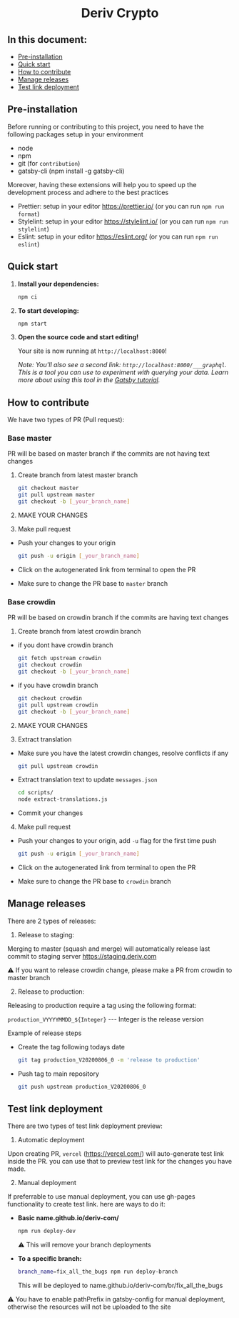 <h1 align="center">
  Deriv Crypto
</h1>

## In this document:

-   [Pre-installation](#requirements)
-   [Quick start](#quick-start)
-   [How to contribute](#how-to-contribute)
-   [Manage releases](#manage-releases)
-   [Test link deployment](#test-link-deployment)

## Pre-installation

Before running or contributing to this project, you need to have the following packages setup in your environment

-   node
-   npm
-   git (for `contribution`)
-   gatsby-cli (npm install -g gatsby-cli)

Moreover, having these extensions will help you to speed up the development process and adhere to the best practices

-   Prettier: setup in your editor https://prettier.io/ (or you can run `npm run format`)
-   Stylelint: setup in your editor https://stylelint.io/ (or you can run `npm run stylelint`)
-   Eslint: setup in your editor https://eslint.org/ (or you can run `npm run eslint`)

## Quick start

1.  **Install your dependencies:**

    ```sh
    npm ci
    ```

2.  **To start developing:**

    ```sh
    npm start
    ```

3.  **Open the source code and start editing!**

    Your site is now running at `http://localhost:8000`!

    _Note: You'll also see a second link: _`http://localhost:8000/___graphql`_. This is a tool you can use to experiment with querying your data. Learn more about using this tool in the [Gatsby tutorial](https://www.gatsbyjs.org/tutorial/part-five/#introducing-graphiql)._

## How to contribute

We have two types of PR (Pull request):

### Base master

PR will be based on master branch if the commits are not having text changes

1. Create branch from latest master branch

    ```sh
    git checkout master
    git pull upstream master
    git checkout -b [_your_branch_name]
    ```

2. MAKE YOUR CHANGES

3. Make pull request

-   Push your changes to your origin

    ```sh
    git push -u origin [_your_branch_name]
    ```

-   Click on the autogenerated link from terminal to open the PR

-   Make sure to change the PR base to `master` branch

### Base crowdin

PR will be based on crowdin branch if the commits are having text changes

1. Create branch from latest crowdin branch

-   if you dont have crowdin branch

    ```sh
    git fetch upstream crowdin
    git checkout crowdin
    git checkout -b [_your_branch_name]
    ```

-   if you have crowdin branch

    ```sh
    git checkout crowdin
    git pull upstream crowdin
    git checkout -b [_your_branch_name]
    ```

2. MAKE YOUR CHANGES

3. Extract translation

-   Make sure you have the latest crowdin changes, resolve conflicts if any

    ```sh
    git pull upstream crowdin
    ```

-   Extract translation text to update `messages.json`

    ```sh
    cd scripts/
    node extract-translations.js
    ```

-   Commit your changes

4. Make pull request

-   Push your changes to your origin, add `-u` flag for the first time push

    ```sh
    git push -u origin [_your_branch_name]
    ```

-   Click on the autogenerated link from terminal to open the PR

-   Make sure to change the PR base to `crowdin` branch

## Manage releases

There are 2 types of releases:

1. Release to staging:

Merging to master (squash and merge) will automatically release last commit to staging server https://staging.deriv.com

⚠️ If you want to release crowdin change, please make a PR from crowdin to master branch

2. Release to production:

Releasing to production require a tag using the following format:

`production_VYYYYMMDD_${Integer}` --- Integer is the release version

Example of release steps

-   Create the tag following todays date

    ```sh
    git tag production_V20200806_0 -m 'release to production'
    ```

-   Push tag to main repository

    ```sh
    git push upstream production_V20200806_0
    ```

## Test link deployment

There are two types of test link deployment preview:

1. Automatic deployment

Upon creating PR, `vercel` (https://vercel.com/) will auto-generate test link inside the PR. you can use that to preview test link for the changes you have made.

2. Manual deployment

If preferrable to use manual deployment, you can use gh-pages functionality to create test link. here are ways to do it:

-   **Basic name.github.io/deriv-com/**

    ```sh
    npm run deploy-dev
    ```

    ⚠️ This will remove your branch deployments

-   **To a specific branch:**

    ```sh
    branch_name=fix_all_the_bugs npm run deploy-branch
    ```

    This will be deployed to name.github.io/deriv-com/br/fix_all_the_bugs

⚠️ You have to enable pathPrefix in gatsby-config for manual deployment, otherwise the resources will not be uploaded to the site
